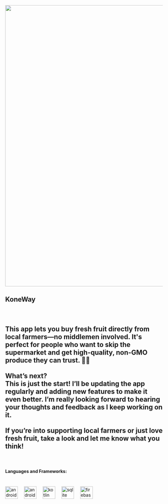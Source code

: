 <img align="left" height="900" src="https://media-hosting.imagekit.io//fa786879b87d4da6/KONEWAY.png?Expires=1837204308&Key-Pair-Id=K2ZIVPTIP2VGHC&Signature=zNSDbyZ-NH5wkcbOu4DRtWndvoOohm9dqHwrahQlbflgejpJ-Dh8Qq5upxOXUetPl1mWBEDTm3vUX-zI9o1HzANo9~usylecWMAs4PL5eh4lI~zUZF-lZP94Tp7hciuodsJ4ljUKKtppKhCj8yzFR5u~KihAnKepwXRPMllwrCnfGwPt~MV~fQ1VtaHFHNJrcwen~kUrEuVYiGGA1ZzHlJULa8YH~NUitRvYLS9RaUVSvHmSUL79KyuMAMN-1X1X1P~65p36aE-~Te-XdGJ1-4F~VVCn-i5PSlgnGKmORjXp72H7NTJ~SA~1r5Oo1kdAfbg5VpRJPOhRCgT~uJWDTQ__"  />

###

<br clear="both">

<h2 align="left">KoneWay</h2>

###

<br clear="both">

<h2 align="left">This app lets you buy fresh fruit directly from local farmers—no middlemen involved. It's perfect for people who want to skip the supermarket and get high-quality, non-GMO produce they can trust. 🍏🍓<br><br>What’s next?<br>This is just the start! I’ll be updating the app regularly and adding new features to make it even better. I’m really looking forward to hearing your thoughts and feedback as I keep working on it.<br><br>If you’re into supporting local farmers or just love fresh fruit, take a look and let me know what you think!</h2>

###

<br clear="both">

<h4 align="left">Languages and Frameworks:</h4>

###

<br clear="both">

<div align="left">
  <img src="https://cdn.jsdelivr.net/gh/devicons/devicon/icons/android/android-original.svg" height="40" alt="android logo"  />
  <img width="12" />
  <img src="https://cdn.jsdelivr.net/gh/devicons/devicon/icons/androidstudio/androidstudio-original.svg" height="40" alt="androidstudio logo"  />
  <img width="12" />
  <img src="https://cdn.jsdelivr.net/gh/devicons/devicon/icons/kotlin/kotlin-original.svg" height="40" alt="kotlin logo"  />
  <img width="12" />
  <img src="https://cdn.jsdelivr.net/gh/devicons/devicon/icons/sqlite/sqlite-original.svg" height="40" alt="sqlite logo"  />
  <img width="12" />
  <img src="https://cdn.jsdelivr.net/gh/devicons/devicon/icons/firebase/firebase-plain.svg" height="40" alt="firebase logo"  />
</div>

###

<br clear="both">

<h2 align="left"></h2>

###
